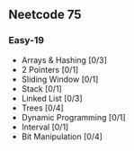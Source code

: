 ## Neetcode 75

### Easy-19

- Arrays & Hashing [0/3]
- 2 Pointers [0/1]
- Sliding Window [0/1]
- Stack [0/1]
- Linked List [0/3]
- Trees [0/4]
- Dynamic Programming [0/1]
- Interval [0/1]
- Bit Manipulation [0/4]
